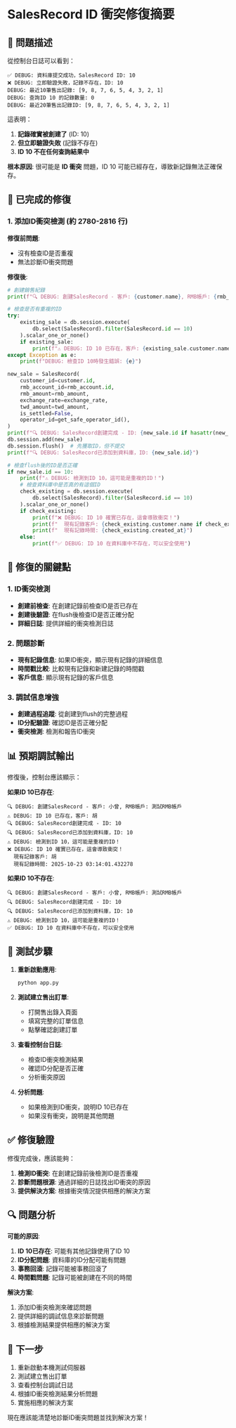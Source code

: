 # SalesRecord ID 衝突修復摘要

## 🚨 問題描述

從控制台日誌可以看到：
```
✅ DEBUG: 資料庫提交成功，SalesRecord ID: 10
❌ DEBUG: 立即驗證失敗，記錄不存在，ID: 10
DEBUG: 最近10筆售出記錄: [9, 8, 7, 6, 5, 4, 3, 2, 1]
DEBUG: 查詢ID 10 的記錄數量: 0
DEBUG: 最近20筆售出記錄ID: [9, 8, 7, 6, 5, 4, 3, 2, 1]
```

這表明：
1. **記錄確實被創建了** (ID: 10)
2. **但立即驗證失敗** (記錄不存在)
3. **ID 10 不在任何查詢結果中**

**根本原因**: 很可能是 **ID 衝突** 問題，ID 10 可能已經存在，導致新記錄無法正確保存。

## 🔧 已完成的修復

### 1. 添加ID衝突檢測 (約 2780-2816 行)

**修復前問題**:
- 沒有檢查ID是否重複
- 無法診斷ID衝突問題

**修復後**:
```python
# 創建銷售紀錄
print(f"🔍 DEBUG: 創建SalesRecord - 客戶: {customer.name}, RMB帳戶: {rmb_account.name}")

# 檢查是否有重複的ID
try:
    existing_sale = db.session.execute(
        db.select(SalesRecord).filter(SalesRecord.id == 10)
    ).scalar_one_or_none()
    if existing_sale:
        print(f"⚠️ DEBUG: ID 10 已存在，客戶: {existing_sale.customer.name if existing_sale.customer else 'N/A'}")
except Exception as e:
    print(f"DEBUG: 檢查ID 10時發生錯誤: {e}")

new_sale = SalesRecord(
    customer_id=customer.id,
    rmb_account_id=rmb_account.id,
    rmb_amount=rmb_amount,
    exchange_rate=exchange_rate,
    twd_amount=twd_amount,
    is_settled=False,
    operator_id=get_safe_operator_id(),
)
print(f"🔍 DEBUG: SalesRecord創建完成 - ID: {new_sale.id if hasattr(new_sale, 'id') else 'N/A'}")
db.session.add(new_sale)
db.session.flush()  # 先獲取ID，但不提交
print(f"🔍 DEBUG: SalesRecord已添加到資料庫，ID: {new_sale.id}")

# 檢查flush後的ID是否正確
if new_sale.id == 10:
    print(f"⚠️ DEBUG: 檢測到ID 10，這可能是重複的ID！")
    # 檢查資料庫中是否真的有這個ID
    check_existing = db.session.execute(
        db.select(SalesRecord).filter(SalesRecord.id == 10)
    ).scalar_one_or_none()
    if check_existing:
        print(f"❌ DEBUG: ID 10 確實已存在，這會導致衝突！")
        print(f"  現有記錄客戶: {check_existing.customer.name if check_existing.customer else 'N/A'}")
        print(f"  現有記錄時間: {check_existing.created_at}")
    else:
        print(f"✅ DEBUG: ID 10 在資料庫中不存在，可以安全使用")
```

## 🎯 修復的關鍵點

### 1. ID衝突檢測
- **創建前檢查**: 在創建記錄前檢查ID是否已存在
- **創建後驗證**: 在flush後檢查ID是否正確分配
- **詳細日誌**: 提供詳細的衝突檢測日誌

### 2. 問題診斷
- **現有記錄信息**: 如果ID衝突，顯示現有記錄的詳細信息
- **時間戳比較**: 比較現有記錄和新建記錄的時間戳
- **客戶信息**: 顯示現有記錄的客戶信息

### 3. 調試信息增強
- **創建過程追蹤**: 從創建到flush的完整過程
- **ID分配驗證**: 確認ID是否正確分配
- **衝突檢測**: 檢測和報告ID衝突

## 📊 預期調試輸出

修復後，控制台應該顯示：

**如果ID 10已存在**:
```
🔍 DEBUG: 創建SalesRecord - 客戶: 小曾, RMB帳戶: 測試RMB帳戶
⚠️ DEBUG: ID 10 已存在，客戶: 胡
🔍 DEBUG: SalesRecord創建完成 - ID: 10
🔍 DEBUG: SalesRecord已添加到資料庫，ID: 10
⚠️ DEBUG: 檢測到ID 10，這可能是重複的ID！
❌ DEBUG: ID 10 確實已存在，這會導致衝突！
  現有記錄客戶: 胡
  現有記錄時間: 2025-10-23 03:14:01.432278
```

**如果ID 10不存在**:
```
🔍 DEBUG: 創建SalesRecord - 客戶: 小曾, RMB帳戶: 測試RMB帳戶
🔍 DEBUG: SalesRecord創建完成 - ID: 10
🔍 DEBUG: SalesRecord已添加到資料庫，ID: 10
⚠️ DEBUG: 檢測到ID 10，這可能是重複的ID！
✅ DEBUG: ID 10 在資料庫中不存在，可以安全使用
```

## 🧪 測試步驟

1. **重新啟動應用**:
   ```bash
   python app.py
   ```

2. **測試建立售出訂單**:
   - 打開售出錄入頁面
   - 填寫完整的訂單信息
   - 點擊確認創建訂單

3. **查看控制台日誌**:
   - 檢查ID衝突檢測結果
   - 確認ID分配是否正確
   - 分析衝突原因

4. **分析問題**:
   - 如果檢測到ID衝突，說明ID 10已存在
   - 如果沒有衝突，說明是其他問題

## ✅ 修復驗證

修復完成後，應該能夠：

1. **檢測ID衝突**: 在創建記錄前後檢測ID是否重複
2. **診斷問題根源**: 通過詳細的日誌找出ID衝突的原因
3. **提供解決方案**: 根據衝突情況提供相應的解決方案

## 🔍 問題分析

**可能的原因**:
1. **ID 10已存在**: 可能有其他記錄使用了ID 10
2. **ID分配問題**: 資料庫的ID分配可能有問題
3. **事務回滾**: 記錄可能被事務回滾了
4. **時間戳問題**: 記錄可能被創建在不同的時間

**解決方案**: 
1. 添加ID衝突檢測來確認問題
2. 提供詳細的調試信息來診斷問題
3. 根據檢測結果提供相應的解決方案

## 🚀 下一步

1. 重新啟動本機測試伺服器
2. 測試建立售出訂單
3. 查看控制台調試日誌
4. 根據ID衝突檢測結果分析問題
5. 實施相應的解決方案

現在應該能清楚地診斷ID衝突問題並找到解決方案！
